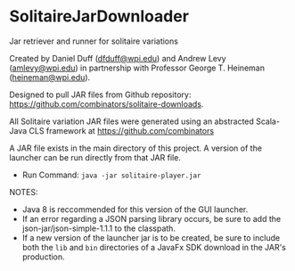 # SolitaireJarDownloader
Jar retriever and runner for solitaire variations

Created by Daniel Duff (dfduff@wpi.edu) and Andrew Levy (amlevy@wpi.edu) 
in partnership with Professor George T. Heineman (heineman@wpi.edu).

Designed to pull JAR files from Github repository: <a>https://github.com/combinators/solitaire-downloads</a>.

All Solitaire variation JAR files were generated using an abstracted Scala-Java CLS framework at <a>https://github.com/combinators</a>

A JAR file exists in the main directory of this project. A version of the launcher can be run directly from that JAR file. 
- Run Command: ```java -jar solitaire-player.jar```

NOTES: 
- Java 8 is reccommended for this version of the GUI launcher.
- If an error regarding a JSON parsing library occurs, be sure to add the json-jar/json-simple-1.1.1 to the classpath.
- If a new version of the launcher jar is to be created, be sure to include both the ```lib``` and ```bin``` directories of a JavaFx SDK download in the JAR's production. 
